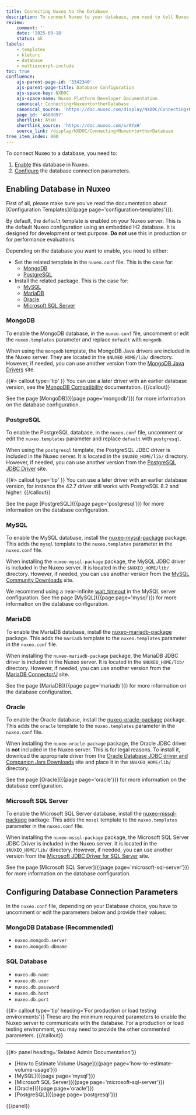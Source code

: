 ```yaml
---
title: Connecting Nuxeo to the Database
description: To connect Nuxeo to your database, you need to tell Nuxeo which database template to use and provide the database connection information.
review:
    comment: ''
    date: '2025-03-18'
    status: ok
labels:
    - templates
    - kleturc
    - database
    - multiexcerpt-include
toc: true
confluence:
    ajs-parent-page-id: '3342340'
    ajs-parent-page-title: Database Configuration
    ajs-space-key: NXDOC
    ajs-space-name: Nuxeo Platform Developer Documentation
    canonical: Connecting+Nuxeo+to+the+Database
    canonical_source: 'https://doc.nuxeo.com/display/NXDOC/Connecting+Nuxeo+to+the+Database'
    page_id: '4688897'
    shortlink: AYxH
    shortlink_source: 'https://doc.nuxeo.com/x/AYxH'
    source_link: /display/NXDOC/Connecting+Nuxeo+to+the+Database
tree_item_index: 800
---
```


To connect Nuxeo to a database, you need to:

1. [Enable](#enabling-database-in-nuxeo) this database in Nuxeo.
2. [Configure](#configuring-database-connection-parameters) the database connection parameters.

## Enabling Database in Nuxeo

First of all, please make sure you've read the documentation about [Configuration Templates]({{page page='configuration-templates'}}).

By default, the `default` template is enabled on your Nuxeo server. This is the default Nuxeo configuration using an embedded H2 database. It is designed for development or test purpose. **Do not** use this in production or for performance evaluations.

Depending on the database you want to enable, you need to either:

- Set the related template in the `nuxeo.conf` file. This is the case for:
  - [MongoDB](#mongodb)
  - [PostgreSQL](#postgresql)
- Install the related package. This is the case for:
  - [MySQL](#mysql)
  - [MariaDB](#mariadb)
  - [Oracle](#oracle)
  - [Microsoft SQL Server](#microsoft-sql-server)

### MongoDB

To enable the MongoDB database, in the `nuxeo.conf` file, uncomment or edit the `nuxeo.templates` parameter and replace `default` with `mongodb`.

When using the `mongodb` template, the MongoDB Java drivers are included in the Nuxeo server. They are located in the `$NUXEO_HOME/lib/` directory. However, if needed, you can use another version from the [MongoDB Java Drivers](https://www.mongodb.com/docs/drivers/java-drivers/) site.

{{#> callout type='tip' }}
You can use a later driver with an earlier database version, see the [MongoDB Compatibility](https://www.mongodb.com/docs/drivers/java/sync/current/compatibility/#compatibility-table-legend) documentation.
{{/callout}}

See the page [MongoDB]({{page page='mongodb'}}) for more information on the database configuration.

### PostgreSQL

To enable the PostgreSQL database, in the `nuxeo.conf` file, uncomment or edit the `nuxeo.templates` parameter and replace `default` with `postgresql`.

When using the `postgresql` template, the PostgreSQL JDBC driver is included in the Nuxeo server. It is located in the `$NUXEO_HOME/lib/` directory. However, if needed, you can use another version from the [PostgreSQL JDBC Driver](https://jdbc.postgresql.org/) site.

{{#> callout type='tip' }}
You can use a later driver with an earlier database version, for instance the 42.7 driver still works with PostgreSQL 8.2 and higher.
{{/callout}}

See the page [PostgreSQL]({{page page='postgresql'}}) for more information on the database configuration.

### MySQL

To enable the MySQL database, install the [nuxeo-mysql-package](https://connect.nuxeo.com/nuxeo/site/marketplace/package/nuxeo-mysql-package) package. This adds the `mysql` template to the `nuxeo.templates` parameter in the `nuxeo.conf` file.

When installing the `nuxeo-mysql-package` package, the MySQL JDBC driver is included in the Nuxeo server. It is located in the `$NUXEO_HOME/lib/` directory. However, if needed, you can use another version from the [MySQL Community Downloads](https://dev.mysql.com/downloads/connector/j/) site.

We recommend using a near-infinite [wait_timeout](http://dev.mysql.com/doc/refman/5.5/en/server-system-variables.html#sysvar_wait_timeout) in the MySQL server configuration. See the page [MySQL]({{page page='mysql'}}) for more information on the database configuration.

### MariaDB

To enable the MariaDB database, install the [nuxeo-mariadb-package](https://connect.nuxeo.com/nuxeo/site/marketplace/package/nuxeo-mariadb-package) package. This adds the `mariadb` template to the `nuxeo.templates` parameter in the `nuxeo.conf` file.

When installing the `nuxeo-mariadb-package` package, the MariaDB JDBC driver is included in the Nuxeo server. It is located in the `$NUXEO_HOME/lib/` directory. However, if needed, you can use another version from the [MariaDB Connector/J](https://mariadb.com/kb/en/about-mariadb-connector-j/) site.

See the page [MariaDB]({{page page='mariadb'}}) for more information on the database configuration.

### Oracle

To enable the Oracle database, install the [nuxeo-oracle-package](https://connect.nuxeo.com/nuxeo/site/marketplace/package/nuxeo-oracle-package) package. This adds the `oracle` template to the `nuxeo.templates` parameter in the `nuxeo.conf` file.

When installing the `nuxeo-oracle-package` package, the Oracle JDBC driver is **not** included in the Nuxeo server. This is for legal reasons. To install it, download the appropriate driver from the [Oracle Database JDBC driver and Companion Jars Downloads](https://www.oracle.com/database/technologies/appdev/jdbc-downloads.html) site and place it in the `$NUXEO_HOME/lib/` directory.

See the page [Oracle]({{page page='oracle'}}) for more information on the database configuration.

### Microsoft SQL Server

To enable the Microsoft SQL Server database, install the [nuxeo-mssql-package](https://connect.nuxeo.com/nuxeo/site/marketplace/package/nuxeo-mssql-package) package. This adds the `mssql` template to the `nuxeo.templates` parameter in the `nuxeo.conf` file.

When installing the `nuxeo-mssql-package` package, the Microsoft SQL Server JDBC Driver is included in the Nuxeo server. It is located in the `$NUXEO_HOME/lib/` directory. However, if needed, you can use another version from the [Microsoft JDBC Driver for SQL Server](https://learn.microsoft.com/en-us/sql/connect/jdbc/microsoft-jdbc-driver-for-sql-server) site.

See the page [Microsoft SQL Server]({{page page='microsoft-sql-server'}}) for more information on the database configuration.

## Configuring Database Connection Parameters

In the `nuxeo.conf` file, depending on your Database choice, you have to uncomment or edit the parameters below and provide their values:

### MongoDB Database (Recommended)

- `nuxeo.mongodb.server`
- `nuxeo.mongodb.dbname`

### SQL Database

- `nuxeo.db.name`
- `nuxeo.db.user`
- `nuxeo.db.password`
- `nuxeo.db.host`
- `nuxeo.db.port`

{{#> callout type='tip' heading='For production or load testing environments'}}
These are the minimum required parameters to enable the Nuxeo server to communicate with the database. For a production or load testing environment, you may need to provide the other commented parameters.
{{/callout}}

* * *

<div class="row" data-equalizer data-equalize-on="medium"><div class="column medium-6">{{#> panel heading='Related Admin Documentation'}}

- [How to Estimate Volume Usage]({{page page='how-to-estimate-volume-usage'}})
- [MySQL]({{page page='mysql'}})
- [Microsoft SQL Server]({{page page='microsoft-sql-server'}})
- [Oracle]({{page page='oracle'}})
- [PostgreSQL]({{page page='postgresql'}})

{{/panel}}</div><div class="column medium-6">

&nbsp;

&nbsp;

</div></div>
